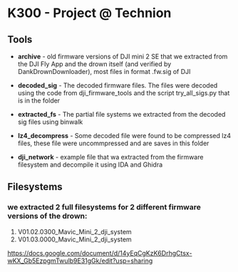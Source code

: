 K300 - Project @ Technion
=========================

## Tools

- **archive** - old firmware versions of DJI mini 2 SE that we extracted from the DJI Fly App and the drown itself (and verified by DankDrownDownloader), most files in format .fw.sig of DJI

- **decoded_sig** - The decoded firmware files. The files were decoded using the code from dji_firmware_tools and the script try_all_sigs.py that is in the folder

- **extracted_fs** - The partial file systems we extracted from the decoded sig files using binwalk

- **lz4_decompress** - Some decoded file were found to be compressed lz4 files, these file were uncommpressed and are saves in this folder

- **dji_network** - example file that wa extracted from the firmware filesystem and decompile it using IDA and Ghidra

## Filesystems
### we extracted 2 full filesystems for 2 different firmware versions of the drown:
1. V01.02.0300_Mavic_Mini_2_dji_system
2. V01.03.0000_Mavic_Mini_2_dji_system

https://docs.google.com/document/d/14yEqCgKzK6DrhgCtsx-wKX_Gb5EzpgmTwulb9E31gGk/edit?usp=sharing
